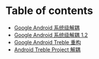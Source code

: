 # Table of contents

* [Google Android 系统级解耦](README.md)
* [Google Android 系统级解耦 1.2](google-android-xi-tong-ji-jie-ou-1.2.md)
* [Google Android Treble 重构](google-android-treble-zhong-gou.md)
* [Android Treble Project 解耦](android-treble-project-jie-ou.md)

